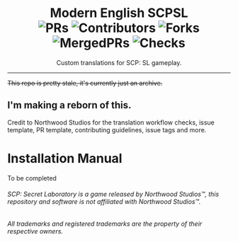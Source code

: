 <div align = center>

# Modern English SCPSL <br>![PRs](https://badgen.net/github/open-prs/SirNanos/ModernEnglish-SCPSL?cache=600) ![Contributors](https://img.shields.io/github/contributors-anon/SirNanos/ModernEnglish-SCPSL?cacheSeconds=3600) ![Forks](https://badgen.net/github/forks/SirNanos/ModernEnglish-SCPSL?cache=600) ![MergedPRs](https://badgen.net/github/merged-prs/SirNanos/ModernEnglish-SCPSL?cache=600) ![Checks](https://badgen.net/github/checks/SirNanos/ModernEnglish-SCPSL?cache=600)
Custom translations for SCP: SL gameplay. 

***
  
</div>

~~This repo is pretty stale, it's currently just an archive.~~

## I'm making a reborn of this.

Credit to Northwood Studios for the translation workflow checks, issue template, PR template, contributing guidelines, issue tags and more.


# Installation Manual

To be completed

###### SCP: Secret Laboratory is a game released by Northwood Studios™, this repository and software is not affiliated with Northwood Studios™.
###### All trademarks and registered trademarks are the property of their respective owners.
